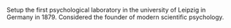 Setup the first psychological laboratory in the university of Leipzig in Germany in 1879. Considered the founder of modern scientific psychology. 